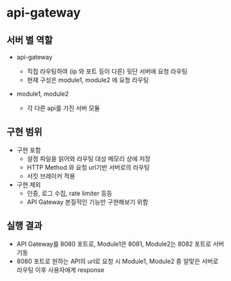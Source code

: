 # api-gateway

## 서버 별 역할

- api-gateway
  - 직접 라우팅하여 (ip 와 포트 등이 다른) 뒷단 서버에 요청 라우팅
  - 현재 구성은 module1, module2 에 요청 라우팅

- module1, module2
  - 각 다른 api를 가진 서버 모듈

## 구현 범위

- 구현 포함
  - 설정 파일을 읽어와 라우팅 대상 메모리 상에 저장
  - HTTP Method 와 요청 url기반 서버로의 라우팅
  - 서킷 브레이커 적용
- 구현 제외
  - 인증, 로그 수집, rate limiter 등등
  - API Gateway 본질적인 기능만 구현해보기 위함

## 실행 결과

- API Gateway를 8080 포트로, Module1은 8081, Module2는 8082 포트로 서버 기동
- 8080 포트로 원하는 API의 url로 요청 시 Module1, Module2 중 알맞은 서버로 라우팅 이후 사용자에게 response
